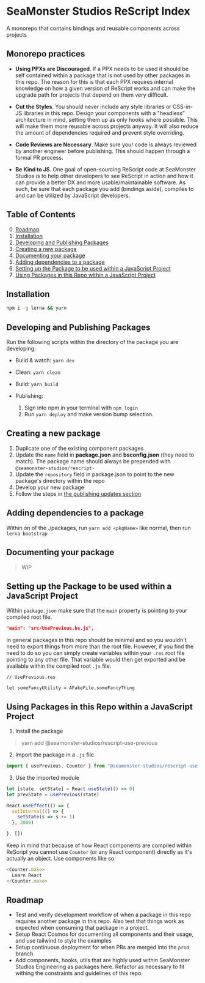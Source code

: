 # SeaMonster Studios ReScript Index

A monorepo that contains bindings and reusable components across projects

## Monorepo practices

- __Using PPXs are Discouraged__. If a PPX needs to be used it should be self contained within a package that is not used by other packages in this repo. The reason for this is that each PPX requires internal knowledge on how a given version of ReScript works and can make the upgrade path for projects that depend on them very difficult.

- __Cut the Styles__. You should never include any style libraries or CSS-in-JS libraries in this repo. Design your components with a "headless" architecture in mind, setting them up as only hooks where possible. This will make them more reusable across projects anyway. It will also reduce the amount of dependencies required and prevent style overriding.

- __Code Reviews are Necessary__. Make sure your code is always reviewed by another engineer before publishing. This should happen through a formal PR process.

- __Be Kind to JS__. One goal of open-sourcing ReScript code at SeaMonster Studios is to help other developers to see ReScript in action and how it can provide a better DX and more usable/maintainable software. As such, be sure that each package you add (bindings aside), compiles to and can be utilized by JavaScript developers.

## Table of Contents

0. [Roadmap](#Roadmap)
0. [Installation](#Installation)
0. [Developing and Publishing Packages](#Developing-and-Publishing-Packages)
0. [Creating a new package](#Creating-a-new-package)
0. [Documenting your package](#Documenting-your-package)
0. [Adding dependencies to a package](#Adding-dependencies-to-a-package)
0. [Setting up the Package to be used within a JavaScript Project](#Setting-up-the-Package-to-be-used-within-a-JavaScript-Project)
0. [Using Packages in this Repo within a JavaScript Project](#Using-Packages-in-this-Repo-within-a-JavaScript-Project)

## Installation

```sh
npm i -g lerna && yarn
```

## Developing and Publishing Packages

Run the following scripts within the directory of the package you are developing:

- Build & watch: `yarn dev`
- Clean: `yarn clean`
- Build: `yarn build`
- Publishing:

  1. Sign into npm in your terminal with `npm login`
  2. Run `yarn deploy` and make version bump selection.

## Creating a new package

1. Duplicate one of the existing component packages
2. Update the `name` field in __package.json__ and __bsconfig.json__ (they need to match). The package name should always be prepended with `@seamonster-studios/rescript-`
3. Update the `repository` field in package.json to point to the new package's directory within the repo
4. Develop your new package
5. Follow the steps in [the publishing updates section](#Publishing)

## Adding dependencies to a package

Within on of the ./packages, run `yarn add <pkgName>` like normal, then run `lerna bootstrap`

## Documenting your package

> WIP

## Setting up the Package to be used within a JavaScript Project

Within `package.json` make sure that the `main` property is pointing to your compiled root file. 

```json
"main": "src/UsePrevious.bs.js",
```

In general packages in this repo should be minimal and so you wouldn't need to export things from more than the root file. However, if you find the need to do so you can simply create variables within your `.res` root file pointing to any other file. That variable would then get exported and be available within the compiled root `.js` file.

```rescript
// UsePrevious.res

let someFancyUtility = AFakeFile.someFancyThing
```

## Using Packages in this Repo within a JavaScript Project

1. Install the package

> yarn add @seamonster-studios/rescript-use-previous

2. Import the package in a `.js` file

```javascript
import { usePrevious, Counter } from "@seamonster-studios/rescript-use-previous"
```

3. Use the imported module
```javascript
let [state, setState] = React.useState(() => 0)
let prevState = usePrevious(state)

React.useEffect(() => {
  setInterval(() => {
    setState(s => s += 1)
  }, 2000)

}, [])
```

Keep in mind that because of how React components are compiled within ReScript you cannot use `Counter` (or any React component) directly as it's actually an object. Use components like so:

```javascript
<Counter.make>
  Learn React
</Counter.make>
```

## Roadmap

- Test and verify development workflow of when a package in this repo requires another package in this repo. Also test that things work as expected when consuming that package in a project.
- Setup React Cosmos for documenting all components and their usage, and use tailwind to style the examples
- Setup continuous deployment for when PRs are merged into the `prod` branch
- Add components, hooks, utils that are highly used within SeaMonster Studios Engineering as packages here. Refactor as necessary to fit withing the constraints and guidelines of this repo.
